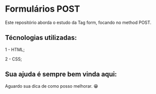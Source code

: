 # Formulários POST

Este repositório aborda o estudo da Tag form, focando no method POST.

## Técnologias utilizadas:

1 - HTML;

2 - CSS;

## Sua ajuda é sempre bem vinda aqui:

Aguardo sua dica de como posso melhorar. 😁